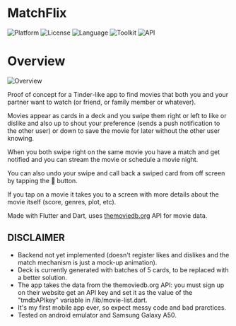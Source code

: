 # MatchFlix
![Platform](http://img.shields.io/badge/platform-android-blue.svg?style=flat)
![License](https://img.shields.io/github/license/ifelsebreak/MatchFlix)
![Language](https://img.shields.io/badge/language-Dart-blue)
![Toolkit](https://img.shields.io/badge/toolkit-Flutter-brightgreen)
![API](https://img.shields.io/badge/API-themoviedb.org-red)

# Overview

![Overview](https://github.com/ifelsebreak/MatchFlix/blob/main/lib/images/20210101_200410.gif)

Proof of concept for a Tinder-like app to find movies that both you and your partner want to watch (or friend, or family member or whatever).

Movies appear as cards in a deck and you swipe them right or left to like or dislike and also up to shout your preference (sends a push notification to the other user) or down to save the movie for later without the other user knowing.

When you both swipe right on the same movie you have a match and get notified and you can stream the movie or schedule a movie night.

You can also undo your swipe and call back a swiped card from off screen by tapping the 🔄 button.

If you tap on a movie it takes you to a screen with more details about the movie itself (score, genres, plot, etc).

Made with Flutter and Dart, uses [themoviedb.org](http://themoviedb.org) API for movie data.


## DISCLAIMER

- Backend not yet implemented (doesn't register likes and dislikes and the match mechanism is just a mock-up animation).
- Deck is currently generated with batches of 5 cards, to be replaced with a better solution.
- The app takes the data from the themoviedb.org API: you must sign up on their website get an API key and set it as the value of the "tmdbAPIkey" variable in /lib/movie-list.dart.
- It's my first mobile app ever, so expect messy code and bad prarctices.
- Tested on android emulator and Samsung Galaxy A50.
